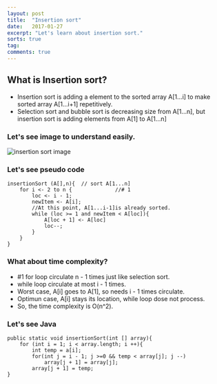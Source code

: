```yaml
---
layout: post
title:  "Insertion sort"
date:   2017-01-27
excerpt: "Let's learn about insertion sort."
sorts: true
tag:
comments: true
---
```

## What is Insertion sort?
* Insertion sort is adding a element to the sorted array A[1...i] to make sorted array A[1...i+1] repetitively.
* Selection sort and bubble sort is decreasing size from A[1...n], but insertion sort is adding elements from A[1] to A[1...n]

### Let's see image to understand easily.
![insertion sort image](http://www.w3resource.com/w3r_images/insertion-sort.png)


### Let's see pseudo code
```{.no-highlight}
insertionSort (A[],n){  // sort A[1...n]
    for i <- 2 to n {              //# 1
		loc <- i - 1;
		newItem <- A[i];
		//At this point, A[1...i-1]is already sorted.
		while (loc >= 1 and newItem < A[loc]){
			A[loc + 1] <- A[loc]
			loc--;
		}    
	}
}
```

### What about time complexity?
* #1 for loop circulate n - 1 times just like selection sort.
* while loop circulate at most i - 1 times.
* Worst case, A[i] goes to A[1], so needs i - 1 times circulate.
* Optimun case, A[i] stays its location, while loop dose not process.
* So, the time complexity is O(n^2).

### Let's see Java
```{.java}
public static void insertionSort(int [] array){
	for (int i = 1; i < array.length; i ++){
		int temp = a[i];
		for(int j = i - 1; j >=0 && temp < array[j]; j --)
			array[j + 1] = array[j];
		array[j + 1] = temp;
}
```